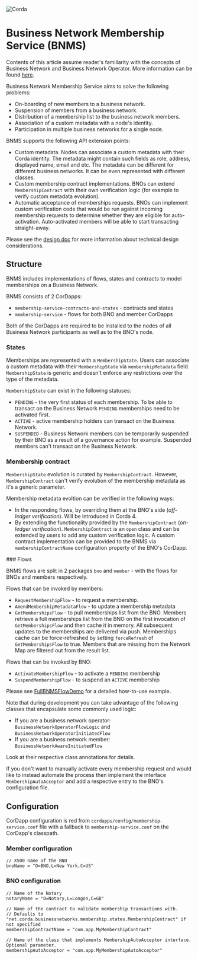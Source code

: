 ![Corda](https://www.corda.net/wp-content/uploads/2016/11/fg005_corda_b.png)

# Business Network Membership Service (BNMS)

Contents of this article assume reader's familiarity with the concepts of Business Network and Business Network Operator. More information can be found [here](https://solutions.corda.net/business-networks/intro.html).

Business Network Membership Service aims to solve the following problems:
* On-boarding of new members to a business network. 
* Suspension of members from a business network.
* Distribution of a membership list to the business network members.
* Association of a custom metadata with a node's identity.
* Participation in multiple business networks for a single node.

BNMS supports the following API extension points:
* Custom metadata. Nodes can associate a custom metadata with their Corda identity. The metadata might contain such fields as role, address, displayed name, email and etc. The metadata can be different for different business networks. It can be even represented with different classes.
* Custom membership contract implementations. BNOs can extend `MembershipContract` with their own verification logic (for example to verify custom metadata evolution).  
* Automatic acceptance of memberships requests. BNOs can implement custom verification code that would be run against incoming membership requests to determine whether they are eligible for auto-activation. Auto-activated members will be able to start transacting straight-away.

Please see the [design doc](./design/design.md) for more information about technical design considerations.

## Structure

BNMS includes implementations of flows, states and contracts to model memberships on a Business Network.

BNMS consists of 2 CorDapps:
* `membership-service-contracts-and-states` - contracts and states
* `membership-service` - flows for both BNO and member CorDapps 

Both of the CorDapps are required to be installed to the nodes of all Business Network participants as well as to the BNO's node.

### States

Memberships are represented with a `MembershipState`. Users can associate a custom metadata with their `MembershipState` via `membershipMetadata` field. `MembershipState` is generic and doesn't enforce any restrictions over the type of the metadata.

`MembershipState` can exist in the following statuses: 
* `PENDING` - the very first status of each membership. To be able to transact on the Business Network `PENDING` memberships need to be activated first.
* `ACTIVE` - active membership holders can transact on the Business Network.
* `SUSPENDED` - Business Network members can be temporarily suspended by their BNO as a result of a governance action for example. Suspended members can't transact on the Business Network.

### Membership contract

`MembershipState` evolution is curated by `MembershipContract`. However, `MembershipContract` can't verify evolution of the membership metadata as it's a generic parameter.   

Membership metadata evoltion can be verified in the following ways:
* In the responding flows, by overriding them at the BNO's side (_off-ledger verification_). Will be introduced in Corda 4.
* By extending the functionality provided by the `MembershipContract` (_on-ledger verification_). `MembershipContract` is an `open` class and can be extended by users to add any custom verification logic. A custom contract implementation can be provided to the BNMS via `membershipContractName` configuration property of the BNO's CorDapp.

### Flows

BNMS flows are split in 2 packages `bno` and `member` - with the flows for BNOs and members respectively.

Flows that can be invoked by members: 
* `RequestMembershipFlow` - to request a membership. 
* `AmendMembershipMetadataFlow` - to update a membership metadata
* `GetMembershipsFlow` - to pull memberships list from the BNO. Members retrieve a full memberships list from the BNO on the first invocation of `GetMembershipsFlow` and then cache it in memory. All subsequent updates to the memberships are delivered via push. Memberships cache can be force-refreshed by setting `forceRefresh` of `GetMembershipsFlow` to true. Members that are missing from the Network Map are filtered out from the result list.

Flows that can be invoked by BNO: 
* `ActivateMembershipFlow` - to activate a `PENDING` membership
* `SuspendMembershipFlow` - to suspend an `ACTIVE` membership

Please see [FullBNMSFlowDemo](./membership-service/src/test/kotlin/net/corda/businessnetworks/membership/FullBNMSFlowDemo.kt) for a detailed how-to-use example.

Note that during development you can take advantage of the following classes that encapsulate some commonly used logic:
* If you are a business network operator: `BusinessNetworkOperatorFlowLogic` and `BusinessNetworkOperatorInitiatedFlow`
* If you are a business network member: `BusinessNetworkAwareInitiatedFlow`

Look at their respective class annotations for details.

If you don't want to manually activate every membership request and would like to instead automate the process then implement the interface `MembershipAutoAcceptor` and add a respective entry to the BNO's configuration file.

## Configuration 

CorDapp configuration is red from `cordapps/config/membership-service.conf` file with a fallback to `membership-service.conf` on the CorDapp's classpath.

### Member configuration

```hocon
// X500 name of the BNO
bnoName = "O=BNO,L=New York,C=US"
``` 

### BNO configuration
```hocon
// Name of the Notary
notaryName = "O=Notary,L=Longon,C=GB"

// Name of the contract to validate membership transactions with. 
// Defaults to "net.corda.businessnetworks.membership.states.MembershipContract" if not specified
membershipContractName = "com.app.MyMembershipContract"

// Name of the class that implements MembershipAutoAcceptor interface. Optional parameter.
membershipAutoAcceptor = "com.app.MyMembershipAutoAcceptor"

``` 